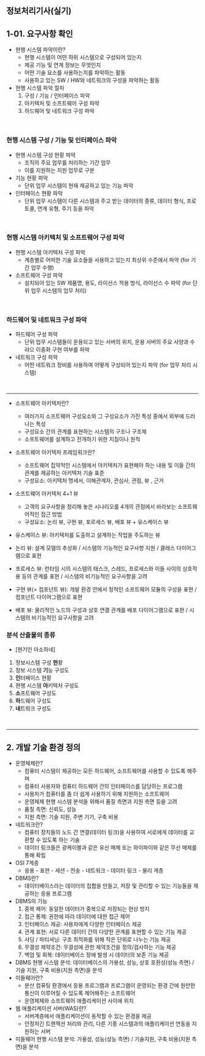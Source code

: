 정보처리기사(실기)
----------
## 1-01. 요구사항 확인
* 현행 시스템 파악이란?
    * 현행 시스템이 어떤 하위 시스템으로 구성되어 있는지
    * 제공 기능 및 연계 정보는 무엇인지
    * 어떤 기술 요소를 사용하는지를 파악하는 활동
    * 사용하고 있는 SW / HW와 네트워크의 구성을 파악하는 활동
* 현행 시스템 파악 절차
    1. 구성 / 기능 / 인터페이스 파악
    2. 아키텍처 및 소프트웨어 구성 파악
    3. 하드웨어 및 네트워크 구성 파악

<br>

### 현행 시스템 구성 / 기능 및 인터페이스 파악
* 현행 시스템 구성 현황 파악
    * 조직의 주요 업무를 처리하는 기간 업무
    * 이를 지원하는 지원 업무로 구분
* 기능 현황 파악
    * 단위 업무 시스템이 현재 제공하고 있는 기능 파악
* 인터페이스 현황 파악
    * 단위 업무 시스템이 다른 시스템과 주고 받는 데이터의 종류, 데이터 형식, 프로토콜, 연계 유형, 주기 등을 파악

<br/>

### 현행 시스템 아키텍처 및 소프트웨어 구성 파악
* 현행 시스템 아키텍처 구성 파악
    * 계층별로 어떠한 기술 요소들을 사용하고 있는지 최상위 수준에서 파악 (for 기간 업무 수행)
* 소프트웨어 구성 파악
    * 설치되어 있는 SW 제품명, 용도, 라이선스 적용 방식, 라이선스 수 파악 (for 단위 업무 시스템의 업무 처리)

<br/>

### 하드웨어 및 네트워크 구성 파악
* 하드웨어 구성 파악
    * 단위 업무 시스템들이 운용되고 있는 서버의 위치, 운용 서버의 주요 사양과 수랴으 이중화 구현 여부를 파악
* 네트워크 구성 파악
    * 어떤 네트워크 장비를 사용하여 어떻게 구성되어 있는지 파악 (for 업무 처리 시스템)

<br/>
<hr/>

* 소프트웨어 아키텍처란?
    * 여러가지 소프트웨어 구성요소와 그 구성요소가 가진 특성 중에서 외부에 드러나는 특성
    * 구성요소 간의 관계를 표현하는 시스템의 구조나 구조체
    * 소프트웨어를 설계하고 전개하기 위한 지침이나 원칙

* 소프트웨어 아키텍처 프레임워크란?
    * 소프트웨어 집약적인 시스템에서 아키텍처가 표현해야 하는 내용 및 이들 간의 관계를 제공하는 아키텍처 기술 표준
    * 구성요소: 아키텍처 명세서, 이해관계자, 관심사, 관점, 뷰 , 근거

* 소프트웨어 아키텍처 4+1 뷰
    * 고객의 요구사항을 정리해 놓은 시나리오를 4개의 관점에서 바라보는 소프트웨어적인 접근 방법
    * 구성요소: 논리 뷰, 구현 뷰, 포르세스 뷰, 배포 뷰 + 유스케이스 뷰
* 유스케이스 뷰: 아키텍처를 도출하고 설계하는 작업을 주도하는 뷰
* 논리 뷰: 설계 모델의 추상화 / 시스템의 기능적인 요구사항 지원 / 클래스 다이어그램으로 표현
* 프로세스 뷰: 런타임 시의 시스템의 태스크, 스레드, 프로세스와 이들 사이의 상호작용 등의 관계를 표현 / 시스템의 비기능적인 요구사항을 고려
* 구현 뷰(= 컴포넌트 뷰): 개발 환경 안에서 정적인 소프트웨어 모듈의 구성을 표현 / 컴포넌트 다이어그램으로 표현
* 배포 뷰: 물리적인 노드의 구성과 상호 연결 관계를 배포 다이어그램으로 표현 / 시스템의 비기능적인 요구사항을 고려

### 분석 산출물의 종류
* [현기인 아소하네]
1. 정보시스템 구성 **현**황
2. 정보 시스템 **기**능 구성도
3. **인**터페이스 현황
4. 현행 시스템 **아**키텍처 구성도
5. **소**프트웨어 구성도
6. **하**드웨어 구성도
7. **네**트워크 구성도

<br/>
<hr/>

## 2. 개발 기술 환경 정의
* 운영체제란?
    * 컴퓨터 시스템이 제공하는 모든 하드웨어, 소프트웨어를 사용할 수 있도록 해주며
    * 컴퓨터 사용자와 컴퓨터 하드웨어 간의 인터페이스를 담당하는 프로그램
    * 사용자가 컴퓨터를 좀 더 쉽게 사용하기 위해 지원하는 소프트웨어
    * 운영체제 현행 시스템 분석을 위해서 품질 측면과 지원 측면 등을 고려
    * 품질 측면: 신뢰도, 성능
    * 지원 측면: 기술 지원, 주변 기기, 구축 비용
* 네트워크란?
    * 컴퓨터 장치들의 노드 간 연결(데이터 링크)을 사용하여 서로에게 데이터를 교환할 수 있도록 하는 기술
    * 데이터 링크들은 광케이블과 같은 유선 매체 또는 와이파이와 같은 무선 매체를 통해 확립
* OSI 7계층
    * 응용 - 표현 - 세션 - 전송 - 네트워크 - 데이터 링크 - 물리 계층
* DBMS란?
    * 데이터베이스라는 데이터의 집합을 만들고, 저장 및 관리할 수 있는 기능들을 제공하는 응용 프로그램
* DBMS의 기능
    1. 중복 제어: 동일한 데이터가 중복으로 저장되는 현상 방지
    2. 접근 통제: 권한에 따라 데이터에 대한 접근 제어
    3. 인터페이스 제공: 사용자에게 다양한 인터페이스 제공
    4. 관계 표현: 서로 다른 데이터 간의 다양한 관계를 표현할 수 있는 기능 제공
    5. 샤딩 / 파티셔닝: 구조 최적화를 위해 작은 단위로 나누는 기능 제공
    6. 무결성 제약조건: 무결성에 관한 제약조건을 정의/검사하는 기능 제공
    7. 백업 및 회복: 데이터베이스 장애 발생 시 데이터의 보존 기능 제공
* DBMS 현행 시스템 분석: 데이터베이스의 가용성, 성능, 상호 호환성(성능 측면) / 기술 지원, 구축 비용(지원 측면)을 분석
* 미들웨어란?
    * 분산 컴퓨팅 환경에서 응용 프로그램과 프로그램이 운영되는 환경 간에 원만한 통신이 이루어질 수 있도록 제어해주는 소프트웨어
    * 운영체제와 소프트웨어 애플리케이션 사이에 위치
* 웹 애플리케이션 서버(WAS)란?
    * 서버계층에서 애플리케이션이 동작할 수 있는 환경을 제공
    * 안정저긴 트랜잭션 처리와 관리, 다른 기종 시스템과의 애플리케이션 연동을 지원하는 서버
* 미들웨어 현행 시스템 분석: 가용성, 성능(성능 측면) / 기술지원, 구축 비용(지원 측면)을 분석